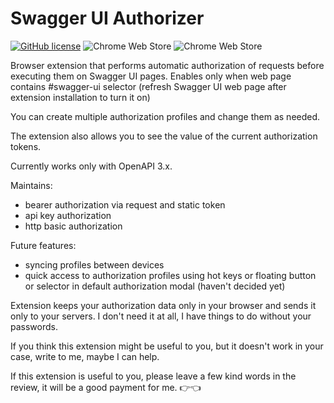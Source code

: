 # Swagger UI Authorizer
[![GitHub license](https://img.shields.io/github/license/rodewitsch/swagger-ui-authorizer)](https://github.com/rodewitsch/swagger-ui-authorizer/blob/master/LICENSE)
![Chrome Web Store](https://img.shields.io/chrome-web-store/users/hhdgdnjkmkhedanhlidcmahodmakepfa?label=chrome%20web%20store%20users)
![Chrome Web Store](https://img.shields.io/chrome-web-store/rating/hhdgdnjkmkhedanhlidcmahodmakepfa?label=chrome%20web%20store%20rating)

Browser extension that performs automatic authorization of requests before executing them on Swagger UI pages. Enables only when web page contains #swagger-ui selector (refresh Swagger UI web page after extension installation to turn it on)

You can create multiple authorization profiles and change them as needed.

The extension also allows you to see the value of the current authorization tokens.

Currently works only with OpenAPI 3.x.

Maintains:
 - bearer authorization via request and static token
 - api key authorization 
 - http basic authorization

Future features:
 - syncing profiles between devices
 - quick access to authorization profiles using hot keys or floating button or selector in default authorization modal (haven't decided yet)

Extension keeps your authorization data only in your browser and sends it only to your servers. I don't need it at all, I have things to do without your passwords.

If you think this extension might be useful to you, but it doesn't work in your case, write to me, maybe I can help.

If this extension is useful to you, please leave a few kind words in the review, it will be a good payment for me. 👉👈
